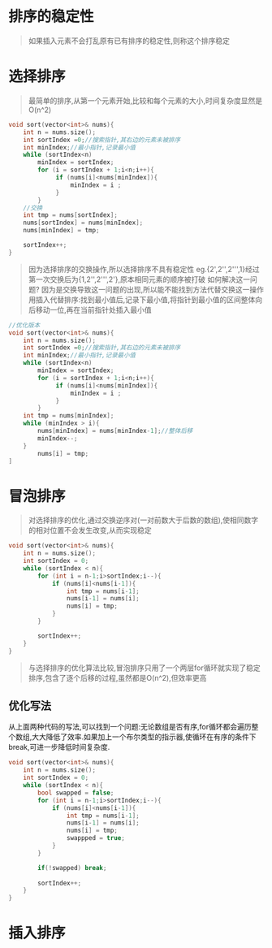 # 排序的稳定性
>如果插入元素不会打乱原有已有排序的稳定性,则称这个排序稳定
# 选择排序
>最简单的排序,从第一个元素开始,比较和每个元素的大小,时间复杂度显然是O(n^2)
```c
void sort(vector<int>& nums){
    int n = nums.size();
    int sortIndex =0;//搜索指针,其右边的元素未被排序
    int minIndex;//最小指针,记录最小值
    while (sortIndex<n)
        minIndex = sortIndex;
        for (i = sortIndex + 1;i<n;i++){
             if (nums[i]<nums[minIndex]){
                 minIndex = i ;
             }
        }
    //交换
    int tmp = nums[sortIndex];
    nums[sortIndex] = nums[minIndex];
    nums[minIndex] = tmp;

    sortIndex++;
}
```
>因为选择排序的交换操作,所以选择排序不具有稳定性
>eg.{2',2'',2''',1}经过第一次交换后为{1,2'',2''',2'},原本相同元素的顺序被打破
如何解决这一问题?
>因为是交换导致这一问题的出现,所以能不能找到方法代替交换这一操作
>用插入代替排序:找到最小值后,记录下最小值,将指针到最小值的区间整体向后移动一位,再在当前指针处插入最小值
```c
//优化版本
void sort(vector<int>& nums){
    int n = nums.size();
    int sortIndex =0;//搜索指针,其右边的元素未被排序
    int minIndex;//最小指针,记录最小值
    while (sortIndex<n)
        minIndex = sortIndex;
        for (i = sortIndex + 1;i<n;i++){
             if (nums[i]<nums[minIndex]){
                 minIndex = i ;
             }
        }
    int tmp = nums[minIndex];
    while (minIndex > i){
        nums[minIndex] = nums[minIndex-1];//整体后移
        minIndex--;
    }
        nums[i] = tmp;
]
```
# 冒泡排序
>对选择排序的优化,通过交换逆序对(一对前数大于后数的数组),使相同数字的相对位置不会发生改变,从而实现稳定
```c
void sort(vector<int>& nums){
    int n = nums.size();
    int sortIndex = 0;
    while (sortIndex < n){
        for (int i = n-1;i>sortIndex;i--){
            if (nums[i]<nums[i-1]){
                int tmp = nums[i-1];
                nums[i-1] = nums[i];
                nums[i] = tmp;
            }
        }

        sortIndex++;
    }
}
```
>与选择排序的优化算法比较,冒泡排序只用了一个两层for循环就实现了稳定排序,包含了逐个后移的过程,虽然都是O(n^2),但效率更高
## 优化写法
从上面两种代码的写法,可以找到一个问题:无论数组是否有序,for循环都会遍历整个数组,大大降低了效率.如果加上一个布尔类型的指示器,使循环在有序的条件下break,可进一步降低时间复杂度.
```c
void sort(vector<int>& nums){
    int n = nums.size();
    int sortIndex = 0;
    while (sortIndex < n){
        bool swapped = false;
        for (int i = n-1;i>sortIndex;i--){
            if (nums[i]<nums[i-1]){
                int tmp = nums[i-1];
                nums[i-1] = nums[i];
                nums[i] = tmp;
                swappped = true;
            }
        }

        if(!swapped) break;
     
        sortIndex++;
    }
}
```
# 插入排序
